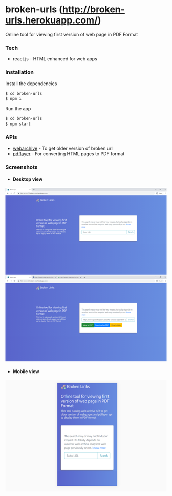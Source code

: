 # broken-urls (http://broken-urls.herokuapp.com/)
Online tool for viewing first version of web page in PDF Format

### Tech
* react.js - HTML enhanced for web apps

### Installation
Install the dependencies
```sh
$ cd broken-urls
$ npm i
```
Run the app
```sh
$ cd broken-urls
$ npm start
```

### APIs
* [webarchive](http://web.archive.org/) - To get older version of broken url
* [pdflayer](https://pdflayer.com/) - For converting HTML pages to PDF format

### Screenshots

* #### Desktop view
<img src="/screenshots/home-page-1.png" />
<img src="/screenshots/home-page-2.png" />

* #### Mobile view
<img src="/screenshots/mobile-home-page.png" />
